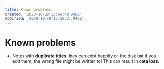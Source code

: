 ```yaml
---
title: Known problems
created: '2020-10-29T13:56:48.845Z'
modified: '2020-10-29T13:59:21.940Z'
---
```


# Known problems

- Notes with **duplicate titles**: they can exist happily on the disk but if you edit them, the wrong file might be written to! This can result in **data loss**.